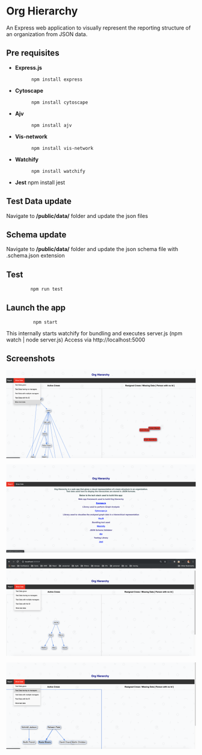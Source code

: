 # Org Hierarchy

An Express web application to visually represent the reporting structure of an organization from JSON data.

## Pre requisites

- **Express.js**

            npm install express

- **Cytoscape**

            npm install cytoscape

- **Ajv**

            npm install ajv

- **Vis-network**

            npm install vis-network

* **Watchify**

            npm install watchify

* **Jest**
  npm install jest

## Test Data update

Navigate to **/public/data/** folder and update the json files

## Schema update

Navigate to **/public/data/** folder and update the json schema file with .schema.json extension

## Test

             npm run test

## Launch the app

              npm start

This internally starts watchify for bundling and executes server.js (npm watch | node server.js)
Access via http://localhost:5000

## Screenshots
![Image 1](https://github.com/anjanarv/org_chart_visualisation/blob/master/screenshots/MoreTestData.png)

![Image 2](https://github.com/anjanarv/org_chart_visualisation/blob/master/screenshots/Report.png)

![Image 3](https://github.com/anjanarv/org_chart_visualisation/blob/master/screenshots/TestDataGIven.png)

![Image 4](https://github.com/anjanarv/org_chart_visualisation/blob/master/screenshots/TestDataWithNoManagers.png)


